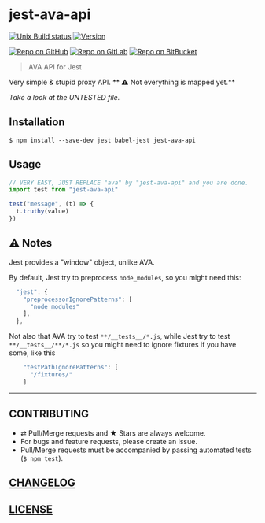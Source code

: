 # jest-ava-api

[![Unix Build status](https://img.shields.io/travis/MoOx/js-boilerplate/master.svg?branch=master&label=unix%20build)](https://travis-ci.org/MoOx/js-boilerplate)
[![Version](https://img.shields.io/npm/v/jest-ava-api.svg)](https://github.com/MoOx/jest-ava-api/blob/master/CHANGELOG.md)

[![Repo on GitHub](https://img.shields.io/badge/repo-GitHub-3D76C2.svg)](https://github.com/MoOx/jest-ava-api)
[![Repo on GitLab](https://img.shields.io/badge/repo-GitLab-6C488A.svg)](https://gitlab.com/MoOx/jest-ava-api)
[![Repo on BitBucket](https://img.shields.io/badge/repo-BitBucket-1F5081.svg)](https://bitbucket.org/MoOx/jest-ava-api)

> AVA API for Jest

Very simple & stupid proxy API.
** ⚠️ Not everything is mapped yet.**

_Take a look at the UNTESTED file._

## Installation

```console
$ npm install --save-dev jest babel-jest jest-ava-api
```

## Usage

```js
// VERY EASY, JUST REPLACE "ava" by "jest-ava-api" and you are done.
import test from "jest-ava-api"

test("message", (t) => {
  t.truthy(value)
})
```

## ⚠️ Notes

Jest provides a "window" object, unlike AVA.

By default, Jest try to preprocess ``node_modules``, so you might need this:

```js
  "jest": {
    "preprocessorIgnorePatterns": [
      "node_modules"
    ],
  },
```

Not also that AVA try to test ``**/__tests__/*.js``,
while Jest try to test ``**/__tests__/**/*.js``
so you might need to ignore fixtures if you have some, like this

```js
    "testPathIgnorePatterns": [
      "/fixtures/"
    ]
```

---

## CONTRIBUTING

* ⇄ Pull/Merge requests and ★ Stars are always welcome.
* For bugs and feature requests, please create an issue.
* Pull/Merge requests must be accompanied by passing automated tests (`$ npm test`).

## [CHANGELOG](CHANGELOG.md)

## [LICENSE](LICENSE)
